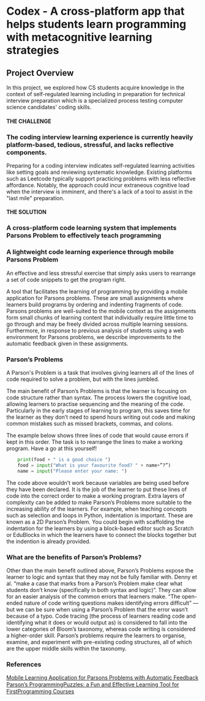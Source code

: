 # Codex - A cross-platform app that helps students learn programming with metacognitive learning strategies

## Project Overview
In this project, we explored how CS students acquire knowledge in the context of self-regulated learning including in preparation for technical interview preparation which is a specialized process testing computer science candidates' coding skills.

#### THE CHALLENGE
### The coding interview learning experience is currently heavily platform-based, tedious, stressful, and lacks reflective components.
Preparing for a coding interview indicates self-regulated learning activities like setting goals and reviewing systematic knowledge. Existing platforms such as Leetcode typically support practicing problems with less reflective affordance. Notably, the approach could incur extraneous cognitive load when the interview is imminent, and there's a lack of a tool to assist in the "last mile" preparation.

#### THE SOLUTION
### A cross-platform code learning system that implements Parsons Problem to effectively teach programming

### A lightweight code learning experience through mobile Parsons Problem
An effective and less stressful exercise that simply asks users to rearrange a set of code snippets to get the program right.

A tool that facilitates the learning of programming by providing a mobile application for Parsons problems. These are small assignments where learners build programs by ordering and indenting fragments of code. Parsons problems are well-suited to the mobile context as the assignments form small chunks of learning content that individually require little time to go through and may be freely divided across multiple learning sessions. Furthermore, in response to previous analysis of students using a web environment for Parsons problems, we describe improvements to the automatic feedback given in these assignments.

### Parson’s Problems
A Parson's Problem is a task that involves giving learners all of the lines of code required to solve a problem, but with the lines jumbled.

The main benefit of Parson’s Problems is that the learner is focusing on code structure rather than syntax. The process lowers the cognitive load, allowing learners to practise sequencing and the meaning of the code. Particularly in the early stages of learning to program, this saves time for the learner as they don’t need to spend hours writing out code and making common mistakes such as missed brackets, commas, and colons.

The example below shows three lines of code that would cause errors if kept in this order. The task is to rearrange the lines to make a working program.
Have a go at this yourself!

``` python
    print(food + " is a good choice ")
    food = input("What is your favourite food? " + name+”?”)
    name = input("Please enter your name: ")
```
The code above wouldn’t work because variables are being used before they have been declared. It is the job of the learner to put these lines of code into the correct order to make a working program.
Extra layers of complexity can be added to make Parson’s Problems more suitable to the increasing ability of the learners. For example, when teaching concepts such as selection and loops in Python, indentation is important. These are known as a 2D Parson’s Problem. You could begin with scaffolding the indentation for the learners by using a block-based editor such as Scratch or EduBlocks in which the learners have to connect the blocks together but the indention is already provided. 

### What are the benefits of Parson’s Problems?
Other than the main benefit outlined above, Parson’s Problems expose the learner to logic and syntax that they may not be fully familiar with.
Denny et al. “make a case that marks from a Parson’s Problem make clear what students don’t know (specifically in both syntax and logic)”. They can allow for an easier analysis of the common errors that learners make. “The open-ended nature of code writing questions makes identifying errors difficult” — but we can be sure when using a Parson’s Problem that the error wasn’t because of a typo.
Code tracing (the process of learners reading code and identifying what it does or would output as) is considered to fall into the lower categories of Bloom’s taxonomy, whereas code writing is considered a higher-order skill. Parson’s problems require the learners to organise, examine, and experiment with pre-existing coding structures, all of which are the upper middle skills within the taxonomy.

### References
[Mobile Learning Application for Parsons Problems with Automatic Feedback](https://www.researchgate.net/publication/258432280_A_Mobile_Learning_Application_for_Parsons_Problems_with_Automatic_Feedback)
[Parson’s ProgrammingPuzzles: a Fun and Eﬀective Learning Tool for FirstProgramming Courses](https://www.researchgate.net/publication/262160581_Parson's_programming_puzzles_A_fun_and_effective_learning_tool_for_first_programming_courses)